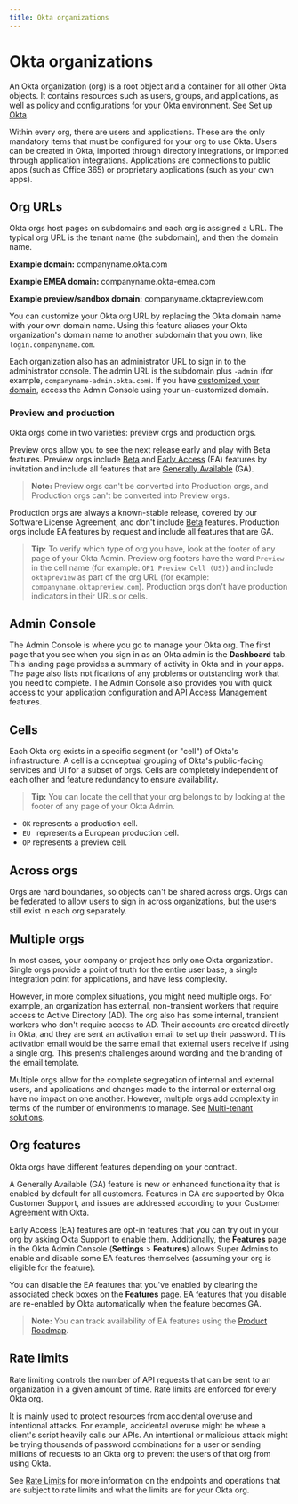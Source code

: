 ```yaml
---
title: Okta organizations
---
```


# Okta organizations
An Okta organization (org) is a root object and a container for all other Okta objects. It contains resources such as users, groups, and applications, as well as policy and configurations for your Okta environment. See [Set up Okta](/docs/guides/sign-into-web-app-redirect/-/main/#set-up-okta).

Within every org, there are users and applications. These are the only mandatory items that must be configured for your org to use Okta. Users can be created in Okta, imported through directory integrations, or imported through application integrations. Applications are connections to public apps (such as Office 365) or proprietary applications (such as your own apps).

## Org URLs
Okta orgs host pages on subdomains and each org is assigned a URL. The typical org URL is the tenant name (the subdomain), and then the domain name.

**Example domain:** companyname.okta.com

**Example EMEA domain:** companyname.okta-emea.com

**Example preview/sandbox domain:** companyname.oktapreview.com

You can customize your Okta org URL by replacing the Okta domain name with your own domain name. Using this feature aliases your Okta organization's domain name to another subdomain that you own, like `login.companyname.com`.

Each organization also has an administrator URL to sign in to the administrator console. The admin URL is the subdomain plus `-admin` (for example, `companyname-admin.okta.com`). If you have [customized your domain](/docs/guides/custom-url-domain/), access the Admin Console using your un-customized domain.

### Preview and production
Okta orgs come in two varieties: preview orgs and production orgs.

Preview orgs allow you to see the next release early and play with Beta features. Preview orgs include [Beta](https://developer.okta.com/docs/api/openapi/okta-management/guides/release-lifecycle/#beta) and [Early Access](https://developer.okta.com/docs/api/openapi/okta-management/guides/release-lifecycle/#early-access-ea) (EA) features by invitation and include all features that are [Generally Available](https://developer.okta.com/docs/api/openapi/okta-management/guides/release-lifecycle/#general-availability-ga) (GA).

> **Note:** Preview orgs can't be converted into Production orgs, and Production orgs can't be converted into Preview orgs.

Production orgs are always a known-stable release, covered by our Software License Agreement, and don't include [Beta](https://developer.okta.com/docs/api/openapi/okta-management/guides/release-lifecycle/#beta) features. Production orgs include EA features by request and include all features that are GA.

> **Tip:** To verify which type of org you have, look at the footer of any page of your Okta Admin. Preview org footers have the word `Preview` in the cell name (for example: `OP1 Preview Cell (US)`) and include `oktapreview` as part of the org URL (for example: `companyname.oktapreview.com`). Production orgs don't have production indicators in their URLs or cells.

## Admin Console
The Admin Console is where you go to manage your Okta org. The first page that you see when you sign in as an Okta admin is the **Dashboard** tab. This landing page provides a summary of activity in Okta and in your apps. The page also lists notifications of any problems or outstanding work that you need to complete. The Admin Console also provides you with quick access to your application configuration and API Access Management features.

## Cells
Each Okta org exists in a specific segment (or "cell") of Okta's infrastructure. A cell is a conceptual grouping of Okta's public-facing services and UI for a subset of orgs. Cells are completely independent of each other and feature redundancy to ensure availability.

> **Tip:** You can locate the cell that your org belongs to by looking at the footer of any page of your Okta Admin.

* `OK` represents a production cell.
* `EU ` represents a European production cell.
* `OP` represents a preview cell.

## Across orgs
Orgs are hard boundaries, so objects can't be shared across orgs. Orgs can be federated to allow users to sign in across organizations, but the users still exist in each org separately.

## Multiple orgs
In most cases, your company or project has only one Okta organization. Single orgs provide a point of truth for the entire user base, a single integration point for applications, and have less complexity.

However, in more complex situations, you might need multiple orgs. For example, an organization has external, non-transient workers that require access to Active Directory (AD). The org also has some internal, transient workers who don't require access to AD. Their accounts are created directly in Okta, and they are sent an activation email to set up their password. This activation email would be the same email that external users receive if using a single org. This presents challenges around wording and the branding of the email template.

Multiple orgs allow for the complete segregation of internal and external users, and applications and changes made to the internal or external org have no impact on one another. However, multiple orgs add complexity in terms of the number of environments to manage. See [Multi-tenant solutions](/docs/concepts/multi-tenancy/).

## Org features
Okta orgs have different features depending on your contract.

A Generally Available (GA) feature is new or enhanced functionality that is enabled by default for all customers. Features in GA are supported by Okta Customer Support, and issues are addressed according to your Customer Agreement with Okta.

Early Access (EA) features are opt-in features that you can try out in your org by asking Okta Support to enable them. Additionally, the **Features** page in the Okta Admin Console (**Settings** > **Features**) allows Super Admins to enable and disable some EA features themselves (assuming your org is eligible for the feature). 

You can disable the EA features that you've enabled by clearing the associated check boxes on the **Features** page. EA features that you disable are re-enabled by Okta automatically when the feature becomes GA.

> **Note:** You can track availability of EA features using the [Product Roadmap](https://support.okta.com/help/OktaProductRoadMap).

## Rate limits
Rate limiting controls the number of API requests that can be sent to an organization in a given amount of time. Rate limits are enforced for every Okta org.

It is mainly used to protect resources from accidental overuse and intentional attacks. For example, accidental overuse might be where a client's script heavily calls our APIs. An intentional or malicious attack might be trying thousands of password combinations for a user or sending millions of requests to an Okta org to prevent the users of that org from using Okta.

See [Rate Limits](/docs/reference/rate-limits/) for more information on the endpoints and operations that are subject to rate limits and what the limits are for your Okta org.